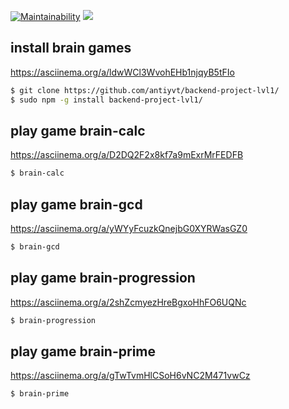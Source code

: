 [![Maintainability](https://api.codeclimate.com/v1/badges/dfc50c2d88cd46d069c1/maintainability)](https://codeclimate.com/github/antiyvt/backend-project-lvl1/maintainability)
![](https://github.com/antiyvt/backend-project-lvl1/workflows/Lint/badge.svg)

## install brain games
https://asciinema.org/a/ldwWCl3WvohEHb1njqyB5tFIo

```sh
$ git clone https://github.com/antiyvt/backend-project-lvl1/
$ sudo npm -g install backend-project-lvl1/
```

## play game brain-calc
https://asciinema.org/a/D2DQ2F2x8kf7a9mExrMrFEDFB

```sh
$ brain-calc
```

## play game brain-gcd
https://asciinema.org/a/yWYyFcuzkQnejbG0XYRWasGZ0

```sh
$ brain-gcd
```

## play game brain-progression
https://asciinema.org/a/2shZcmyezHreBgxoHhFO6UQNc

```sh
$ brain-progression
```

## play game brain-prime
https://asciinema.org/a/gTwTvmHlCSoH6vNC2M471vwCz

```sh
$ brain-prime
```